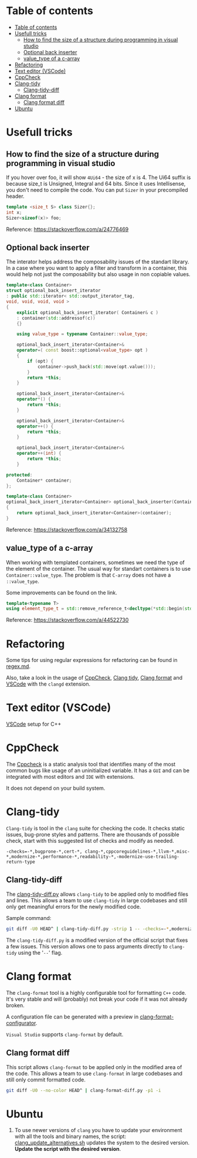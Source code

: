 # Table of contents
- [Table of contents](#table-of-contents)
- [Usefull tricks](#usefull-tricks)
  - [How to find the size of a structure during programming in visual studio](#how-to-find-the-size-of-a-structure-during-programming-in-visual-studio)
  - [Optional back inserter](#optional-back-inserter)
  - [value_type of a c-array](#value_type-of-a-c-array)
- [Refactoring](#refactoring)
- [Text editor (VSCode)](#text-editor-vscode)
- [CppCheck](#cppcheck)
- [Clang-tidy](#clang-tidy)
  - [Clang-tidy-diff](#clang-tidy-diff)
- [Clang format](#clang-format)
  - [Clang format diff](#clang-format-diff)
- [Ubuntu](#ubuntu)

# Usefull tricks

## How to find the size of a structure during programming in visual studio


If you hover over foo, it will show `4Ui64` - the size of x is 4. The Ui64 suffix is because size_t is Unsigned, Integral and 64 bits. Since it uses Intellisense, you don't need to compile the code. You can put `Sizer` in your precompiled header.

```cpp
template <size_t S> class Sizer{};
int x;
Sizer<sizeof(x)> foo;
```

Reference: https://stackoverflow.com/a/24776469

## Optional back inserter

The interator helps address the composability issues of the standart library. In a case where you want to apply a filter and transform in a container, this would help not just the composability but also usage in non copiable values.

```cpp
template<class Container>
struct optional_back_insert_iterator
: public std::iterator< std::output_iterator_tag,
void, void, void, void >
{
    explicit optional_back_insert_iterator( Container& c )
    : container(std::addressof(c))
    {}

    using value_type = typename Container::value_type;

    optional_back_insert_iterator<Container>&
    operator=( const boost::optional<value_type> opt )
    {
        if (opt) {
            container->push_back(std::move(opt.value()));
        }
        return *this;
    }

    optional_back_insert_iterator<Container>&
    operator*() {
        return *this;
    }

    optional_back_insert_iterator<Container>&
    operator++() {
        return *this;
    }

    optional_back_insert_iterator<Container>&
    operator++(int) {
        return *this;
    }

protected:
    Container* container;
};

template<class Container>
optional_back_insert_iterator<Container> optional_back_inserter(Container& container)
{
    return optional_back_insert_iterator<Container>(container);
}
```

Reference: https://stackoverflow.com/a/34132758

## value_type of a c-array

When working with templated containers, sometimes we need the type of the element of the container. The usual way for standart containers is to use `Container::value_type`. The problem is that `C-array` does not have a `::value_type`.

Some improvements can be found on the link.

```cpp
template<typename T>
using element_type_t = std::remove_reference_t<decltype(*std::begin(std::declval<T&>()))>;
```

Reference: https://stackoverflow.com/a/44522730

# Refactoring
  Some tips for using regular expressions for refactoring can be found in [regex.md](regex.md).

  Also, take a look in the usage of [CppCheck](#cppcheck), [Clang tidy](#clang-tidy),  [Clang format](#clang-format) and [VSCode](#text-editor) with the `clangd` extension.

# Text editor (VSCode)
  [VSCode](vscode/vscode.md) setup for C++

# CppCheck

  The [Cppcheck](http://cppcheck.sourceforge.net/) is a static analysis tool that identifies many of the most common bugs like usage of an uninitialized variable. It has a `GUI` and can be integrated with most editors and `IDE` with extensions.

  It does not depend on your build system.

# Clang-tidy

  `Clang-tidy` is tool in the `clang` suite for checking the code. It checks static issues, bug-prone styles and patterns. There are thousands of possible check, start with this suggested list of checks and modify as needed.
  ```
  -checks=-*,bugprone-*,cert-*, clang-*,cppcoreguidelines-*,llvm-*,misc-*,modernize-*,performance-*,readability-*,-modernize-use-trailing-return-type
  ```

## Clang-tidy-diff
  The [clang-tidy-diff.py](clang-tidy-diff.py) allows `clang-tidy` to be applied only to modified files and lines. This allows a team to use `clang-tidy` in large codebases and still only get meaningful errors for the newly modified code.

   Sample command:
```bash
git diff -U0 HEAD^ | clang-tidy-diff.py -strip 1 -- -checks=-*,modernize-use-override
```

  The `clang-tidy-diff.py` is a modified version of the official script that fixes a few issues. This version allows one to pass arguments directly to `clang-tidy` using the '`--`' flag.

# Clang format

  The `clang-format` tool is a highly configurable tool for formatting `C++` code. It's very stable and will (probably) not break your code if it was not already broken.

  A configuration file can be generated with a preview in [clang-format-configurator](https://zed0.co.uk/clang-format-configurator/).

  `Visual Studio` supports `clang-format` by default.

## Clang format diff

  This script allows `clang-format` to be applied only in the modified area of the code. This allows a team to use `clang-format` in large codebases and still only commit formatted code.

```bash
git diff -U0 --no-color HEAD^ | clang-format-diff.py -p1 -i
```

# Ubuntu
  1. To use newer versions of `clang` you have to update your environment with all the tools and binary names, the script: [clang_update_alternatives.sh](clang_update_alternatives.sh) updates the system to the desired version. **Update the script with the desired version**.
